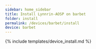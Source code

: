 ```yaml
---
sidebar: home_sidebar
title: Install Lynnrin-AOSP on barbet
folder: install
permalink: /devices/barbet/install
device: barbet
---
```

{% include templates/device_install.md %}
